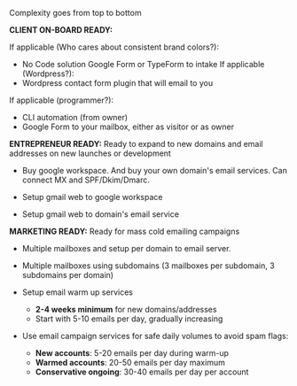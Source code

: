 
Complexity goes from top to bottom


**CLIENT ON-BOARD READY:**

If applicable (Who cares about consistent brand colors?): 
- No Code solution Google Form or TypeForm to intake
If applicable (Wordpress?): 
- Wordpress contact form plugin that will email to you

If applicable (programmer?):
- CLI automation (from owner)
- Google Form to your mailbox, either as visitor or as owner

**ENTREPRENEUR READY:**
Ready to expand to new domains and email addresses on new launches or development

- Buy google workspace. And buy your own domain's email services. Can connect MX and SPF/Dkim/Dmarc.

- Setup gmail web to google workspace
- Setup gmail web to domain's email service


**MARKETING READY:**
Ready for mass cold emailing campaigns

- Multiple mailboxes and setup per domain to email server.
- Multiple mailboxes using subdomains (3 mailboxes per subdomain, 3 subdomains per domain)

- Setup email warm up services
	- **2-4 weeks minimum** for new domains/addresses
	- Start with 5-10 emails per day, gradually increasing

- Use email campaign services for safe daily volumes to avoid spam flags:
	- **New accounts**: 5-20 emails per day during warm-up
	- **Warmed accounts**: 20-50 emails per day maximum
	- **Conservative ongoing**: 30-40 emails per day per account